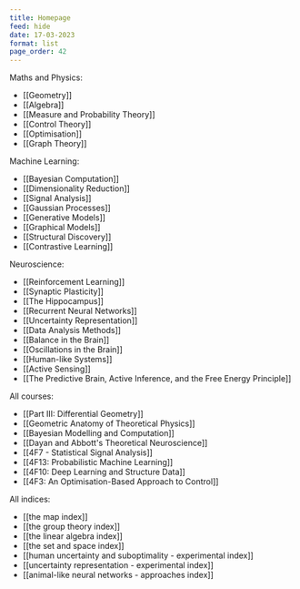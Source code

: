 ```yaml
---
title: Homepage
feed: hide
date: 17-03-2023
format: list
page_order: 42
---
```



Maths and Physics:
- [[Geometry]]
- [[Algebra]]
- [[Measure and Probability Theory]]
- [[Control Theory]]
- [[Optimisation]]
- [[Graph Theory]]
 
Machine Learning:
- [[Bayesian Computation]]
- [[Dimensionality Reduction]]
- [[Signal Analysis]]
- [[Gaussian Processes]]
- [[Generative Models]]
- [[Graphical Models]]
- [[Structural Discovery]]
- [[Contrastive Learning]]

Neuroscience:
- [[Reinforcement Learning]]
- [[Synaptic Plasticity]]
- [[The Hippocampus]]
- [[Recurrent Neural Networks]]
- [[Uncertainty Representation]]
- [[Data Analysis Methods]]
- [[Balance in the Brain]]
- [[Oscillations in the Brain]]
- [[Human-like Systems]]
- [[Active Sensing]]
- [[The Predictive Brain, Active Inference, and the Free Energy Principle]]


All courses:
- [[Part III: Differential Geometry]]
- [[Geometric Anatomy of Theoretical Physics]]
- [[Bayesian Modelling and Computation]]
- [[Dayan and Abbott's Theoretical Neuroscience]]
- [[4F7 - Statistical Signal Analysis]]
- [[4F13: Probabilistic Machine Learning]]
- [[4F10: Deep Learning and Structure Data]]
- [[4F3: An Optimisation-Based Approach to Control]]


All indices:
- [[the map index]]
- [[the group theory index]]
- [[the linear algebra index]]
- [[the set and space index]]
- [[human uncertainty and suboptimality - experimental index]]
- [[uncertainty representation - experimental index]]
- [[animal-like neural networks - approaches index]]